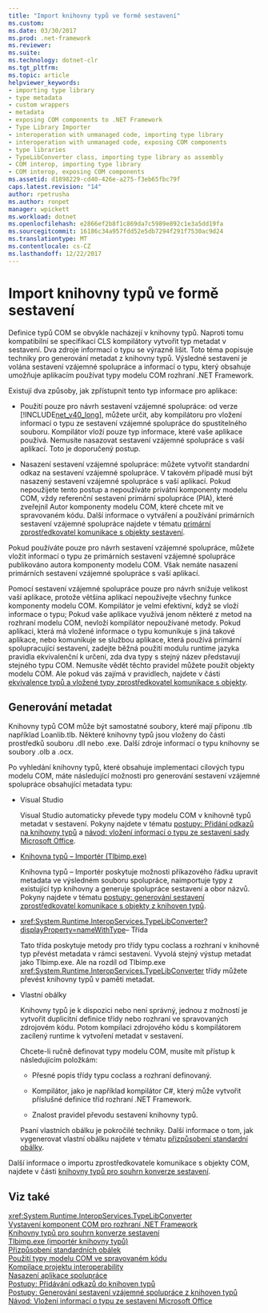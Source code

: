 ```yaml
---
title: "Import knihovny typů ve formě sestavení"
ms.custom: 
ms.date: 03/30/2017
ms.prod: .net-framework
ms.reviewer: 
ms.suite: 
ms.technology: dotnet-clr
ms.tgt_pltfrm: 
ms.topic: article
helpviewer_keywords:
- importing type library
- type metadata
- custom wrappers
- metadata
- exposing COM components to .NET Framework
- Type Library Importer
- interoperation with unmanaged code, importing type library
- interoperation with unmanaged code, exposing COM components
- type libraries
- TypeLibConverter class, importing type library as assembly
- COM interop, importing type library
- COM interop, exposing COM components
ms.assetid: d1898229-cd40-426e-a275-f3eb65fbc79f
caps.latest.revision: "14"
author: rpetrusha
ms.author: ronpet
manager: wpickett
ms.workload: dotnet
ms.openlocfilehash: e2866ef2b8f1c869da7c5989e892c1e3a5dd19fa
ms.sourcegitcommit: 16186c34a957fdd52e5db7294f291f7530ac9d24
ms.translationtype: MT
ms.contentlocale: cs-CZ
ms.lasthandoff: 12/22/2017
---
```

# <a name="importing-a-type-library-as-an-assembly"></a>Import knihovny typů ve formě sestavení
Definice typů COM se obvykle nacházejí v knihovny typů. Naproti tomu kompatibilní se specifikací CLS kompilátory vytvořit typ metadat v sestavení. Dva zdroje informací o typu se výrazně lišit. Toto téma popisuje techniky pro generování metadat z knihovny typů. Výsledné sestavení je volána sestavení vzájemné spolupráce a informací o typu, který obsahuje umožňuje aplikacím používat typy modelu COM rozhraní .NET Framework.  
  
 Existují dva způsoby, jak zpřístupnit tento typ informace pro aplikace:  
  
-   Použití pouze pro návrh sestavení vzájemné spolupráce: od verze [!INCLUDE[net_v40_long](../../../includes/net-v40-long-md.md)], můžete určit, aby kompilátoru pro vložení informací o typu ze sestavení vzájemné spolupráce do spustitelného souboru. Kompilátor vloží pouze typ informace, které vaše aplikace používá. Nemusíte nasazovat sestavení vzájemné spolupráce s vaší aplikací. Toto je doporučený postup.  
  
-   Nasazení sestavení vzájemné spolupráce: můžete vytvořit standardní odkaz na sestavení vzájemné spolupráce. V takovém případě musí být nasazený sestavení vzájemné spolupráce s vaší aplikací. Pokud nepoužijete tento postup a nepoužíváte privátní komponenty modelu COM, vždy referenční sestavení primární spolupráce (PIA), které zveřejnil Autor komponenty modelu COM, které chcete mít ve spravovaném kódu. Další informace o vytváření a používání primárních sestavení vzájemné spolupráce najdete v tématu [primární zprostředkovatel komunikace s objekty sestavení](http://msdn.microsoft.com/en-us/b977a8be-59a0-40a0-a806-b11ffba5c080).  
  
 Pokud používáte pouze pro návrh sestavení vzájemné spolupráce, můžete vložit informací o typu ze primárních sestavení vzájemné spolupráce publikováno autora komponenty modelu COM. Však nemáte nasazení primárních sestavení vzájemné spolupráce s vaší aplikací.  
  
 Pomocí sestavení vzájemné spolupráce pouze pro návrh snižuje velikost vaší aplikace, protože většina aplikací nepoužívejte všechny funkce komponenty modelu COM. Kompilátor je velmi efektivní, když se vloží informace o typu; Pokud vaše aplikace využívá jenom některé z metod na rozhraní modelu COM, nevloží kompilátor nepoužívané metody. Pokud aplikaci, která má vložené informace o typu komunikuje s jiná takové aplikace, nebo komunikuje se službou aplikace, která používá primární spolupracující sestavení, zadejte běžná použití modulu runtime jazyka pravidla ekvivalenční k určení, zda dva typy s stejný název představují stejného typu COM. Nemusíte vědět těchto pravidel můžete použít objekty modelu COM. Ale pokud vás zajímá v pravidlech, najdete v části [ekvivalence typů a vložené typy zprostředkovatel komunikace s objekty](../../../docs/framework/interop/type-equivalence-and-embedded-interop-types.md).  
  
## <a name="generating-metadata"></a>Generování metadat  
 Knihovny typů COM může být samostatné soubory, které mají příponu .tlb například Loanlib.tlb. Některé knihovny typů jsou vloženy do části prostředků souboru .dll nebo .exe. Další zdroje informací o typu knihovny se soubory .olb a .ocx.  
  
 Po vyhledání knihovny typů, které obsahuje implementaci cílových typu modelu COM, máte následující možnosti pro generování sestavení vzájemné spolupráce obsahující metadata typu:  
  
-   Visual Studio  
  
     Visual Studio automaticky převede typy modelu COM v knihovně typů metadat v sestavení. Pokyny najdete v tématu [postupy: Přidání odkazů na knihovny typů](../../../docs/framework/interop/how-to-add-references-to-type-libraries.md) a [návod: vložení informací o typu ze sestavení sady Microsoft Office](http://msdn.microsoft.com/library/85b55e05-bc5e-4665-b6ae-e1ada9299fd3).  
  
-   [Knihovna typů – Importér (Tlbimp.exe)](../../../docs/framework/tools/tlbimp-exe-type-library-importer.md)  
  
     Knihovna typů – Importér poskytuje možnosti příkazového řádku upravit metadata ve výsledném souboru spolupráce, naimportuje typy z existující typ knihovny a generuje spolupráce sestavení a obor názvů. Pokyny najdete v tématu [postupy: generování sestavení zprostředkovatel komunikace s objekty z knihoven typů](../../../docs/framework/interop/how-to-generate-interop-assemblies-from-type-libraries.md).  
  
-   <xref:System.Runtime.InteropServices.TypeLibConverter?displayProperty=nameWithType>– Třída  
  
     Tato třída poskytuje metody pro třídy typu coclass a rozhraní v knihovně typ převést metadata v rámci sestavení. Vyvolá stejný výstup metadat jako Tlbimp.exe. Ale na rozdíl od Tlbimp.exe <xref:System.Runtime.InteropServices.TypeLibConverter> třídy můžete převést knihovny typů v paměti metadat.  
  
-   Vlastní obálky  
  
     Knihovny typů je k dispozici nebo není správný, jednou z možností je vytvořit duplicitní definice třídy nebo rozhraní ve spravovaných zdrojovém kódu. Potom kompilaci zdrojového kódu s kompilátorem zacílený runtime k vytvoření metadat v sestavení.  
  
     Chcete-li ručně definovat typy modelu COM, musíte mít přístup k následujícím položkám:  
  
    -   Přesné popis třídy typu coclass a rozhraní definovaný.  
  
    -   Kompilátor, jako je například kompilátor C#, který může vytvořit příslušné definice tříd rozhraní .NET Framework.  
  
    -   Znalost pravidel převodu sestavení knihovny typů.  
  
     Psaní vlastních obálku je pokročilé techniky. Další informace o tom, jak vygenerovat vlastní obálku najdete v tématu [přizpůsobení standardní obálky](http://msdn.microsoft.com/en-us/c40d089b-6a3c-41b5-a20d-d760c215e49d).  
  
 Další informace o importu zprostředkovatele komunikace s objekty COM, najdete v části [knihovny typů pro souhrn konverze sestavení](http://msdn.microsoft.com/en-us/bf3f90c5-4770-4ab8-895c-3ba1055cc958).  
  
## <a name="see-also"></a>Viz také  
 <xref:System.Runtime.InteropServices.TypeLibConverter>  
 [Vystavení komponent COM pro rozhraní .NET Framework](../../../docs/framework/interop/exposing-com-components.md)  
 [Knihovny typů pro souhrn konverze sestavení](http://msdn.microsoft.com/en-us/bf3f90c5-4770-4ab8-895c-3ba1055cc958)  
 [Tlbimp.exe (importér knihovny typů)](../../../docs/framework/tools/tlbimp-exe-type-library-importer.md)  
 [Přizpůsobení standardních obálek](http://msdn.microsoft.com/en-us/c40d089b-6a3c-41b5-a20d-d760c215e49d)  
 [Použití typy modelu COM ve spravovaném kódu](http://msdn.microsoft.com/en-us/1a95a8ca-c8b8-4464-90b0-5ee1a1135b66)  
 [Kompilace projektu interoperability](../../../docs/framework/interop/compiling-an-interop-project.md)  
 [Nasazení aplikace spolupráce](../../../docs/framework/interop/deploying-an-interop-application.md)  
 [Postupy: Přidávání odkazů do knihoven typů](../../../docs/framework/interop/how-to-add-references-to-type-libraries.md)  
 [Postupy: Generování sestavení vzájemné spolupráce z knihoven typů](../../../docs/framework/interop/how-to-generate-interop-assemblies-from-type-libraries.md)  
 [Návod: Vložení informací o typu ze sestavení Microsoft Office](http://msdn.microsoft.com/library/85b55e05-bc5e-4665-b6ae-e1ada9299fd3)
